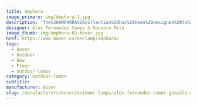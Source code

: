 ```yaml
---
title: Amphora
image_primary: img/Amphora-1.jpg
description: 'The%20AMPHORA%20collection%20has%20been%20designed%20to%20create%20a%20warm%20environment%20especially%20in%20outdoors.%20However%2C%20thanks%20to%20its%20highly%20decorative%20look%2C%20the%20Amphoras%20can%20equally%20be%20placed%20both%20in%20outdoor%20and%20indoor.%20The%20size%20and%20shape%20of%20this%20collection%20pay%20a%20subtle%20and%20discreet%20homage%20to%20the%20terracotta%20amphora%20formerly%20used%20to%20store%20food.%20Amphora%20is%20available%20in%20four%20sizes.%20New%20Amphora%27s%20smaller%20dimensions%20can%20be%20fully%20integrated%20in%20any%20place.%20Also%20it%20allows%20us%20to%20make%20compositions%20in%20smaller%20spaces.%0A%0A%0A%0A'
designer: Alex Fernández Camps & Gonzalo Milà
image_thumb: img/amphora-02-bover.jpg
href: https://www.bover.es/en/lamp/amphora/
tags:
  - bover
  - Outdoor
  - New
  - Floor
  - outdoor-lamps
category: outdoor-lamps
subtitle:
manufacturer: Bover
slug: /manufacturers/bover/outdoor-lamps/alex-fernandez-camps-gonzalo-mila-amphora
---
```


